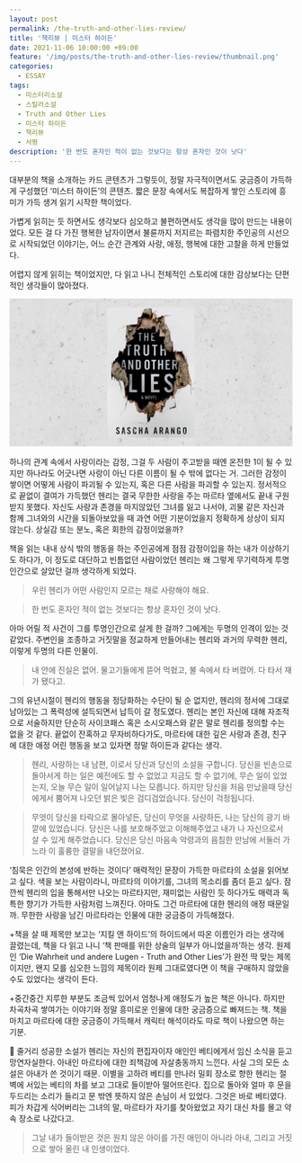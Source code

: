 ```yaml
---
layout: post
permalink: /the-truth-and-other-lies-review/
title: '책리뷰 | 미스터 하이든'
date: 2021-11-06 10:00:00 +09:00
feature: '/img/posts/the-truth-and-other-lies-review/thumbnail.png'
categories:
  - ESSAY
tags:
  - 미스터리소설
  - 스릴러소설
  - Truth and Other Lies
  - 미스터 하이든
  - 책리뷰
  - 서평
description: '한 번도 혼자인 적이 없는 것보다는 항상 혼자인 것이 낫다'
---
```


대부분의 책을 소개하는 카드 콘텐츠가 그렇듯이, 정말 자극적이면서도 궁금증이 가득하게 구성했던 ‘미스터 하이든’의 콘텐츠. 짧은 문장 속에서도 복잡하게 쌓인 스토리에 흥미가 가득 생겨 읽기 시작한 책이었다.

가볍게 읽히는 듯 하면서도 생각보다 심오하고 불편하면서도 생각을 많이 만드는 내용이었다. 모든 걸 다 가진 행복한 남자이면서 불륜까지 저지르는 파렴치한 주인공의 시선으로 시작되었던 이야기는, 어느 순간 관계와 사랑, 애정, 행복에 대한 고찰을 하게 만들었다.

어렵지 않게 읽히는 책이었지만, 다 읽고 나니 전체적인 스토리에 대한 감상보다는 단편적인 생각들이 많아졌다.

![sum](/img/posts/the-truth-and-other-lies-review/thumbnail.png)

하나의 관계 속에서 사랑이라는 감정, 그걸 두 사람이 주고받을 때엔 온전한 1이 될 수 있지만 하나라도 어긋나면 사랑이 아닌 다른 이름이 될 수 밖에 없다는 거. 그러한 감정이 쌓이면 어떻게 사람이 파괴될 수 있는지, 혹은 다른 사람을 파괴할 수 있는지.
정서적으로 끝없이 결여가 가득했던 헨리는 결국 무한한 사랑을 주는 마르타 옆에서도 끝내 구원받지 못했다. 자신도 사랑과 존경을 마지않았던 그녀를 잃고 나서야, 괴물 같은 자신과 함께 그녀와의 시간을 되돌아보았을 때 과연 어떤 기분이었을지 정확하게 상상이 되지 않는다. 상실감 또는 분노, 혹은 회한의 감정이었을까?

책을 읽는 내내 상식 밖의 행동을 하는 주인공에게 점점 감정이입을 하는 내가 이상하기도 하다가, 이 정도로 대단하고 빈틈없던 사람이었던 헨리는 왜 그렇게 무기력하게 투명인간으로 살았던 걸까 생각하게 되었다.

>우린 헨리가 어떤 사람인지 모르는 채로 사랑해야 해요.

>한 번도 혼자인 적이 없는 것보다는 항상 혼자인 것이 낫다.

아마 어릴 적 사건이 그를 투명인간으로 살게 한 걸까? 그에게는 두명의 인격이 있는 것 같았다. 주변인을 조종하고 거짓말을 정교하게 만들어내는 헨리와 과거의 무력한 헨리, 이렇게 두명의 다른 인물이.

>내 안에 진실은 없어. 물고기들에게 뜯어 먹혔고, 불 속에서 타 버렸어. 다 타서 재가 됐다고.

그의 유년시절이 헨리의 행동을 정당화하는 수단이 될 순 없지만, 헨리의 정서에 그대로 남아있는 그 폭력성에 설득되면서 납득이 갈 정도였다.
헨리는 본인 자신에 대해 자조적으로 서술하지만 단순히 사이코패스 혹은 소시오패스와 같은 말로 헨리를 정의할 수는 없을 것 같다. 끝없이 잔혹하고 무자비하다가도, 마르타에 대한 깊은 사랑과 존경, 친구에 대한 애정 어린 행동을 보고 있자면 정말 하이든과 같다는 생각.

>헨리, 사랑하는 내 남편, 이로서 당신과 당신의 소설을 구합니다. 당신을 빈손으로 돌아서게 하는 일은 예전에도 할 수 없었고 지금도 할 수 없기에, 무슨 일이 있었는지, 오늘 무슨 일이 일어날지 나는 모릅니다. 하지만 당신을 처음 만났을때 당신에게서 뿜어져 나오던 밝은 빛은 검디검었습니다. 당신이 걱정됩니다.

>무엇이 당신을 타락으로 몰아넣든, 당신이 무엇을 사랑하든, 나는 당신의 광기 바깥에 있었습니다. 당신은 나를 보호해주었고 이해해주었고 내가 나 자신으로서 살 수 있게 해주었습니다. 당신은 당신 마음속 악령과의 음침한 만남에 서둘러 가느라 이 훌륭한 결말을 내던졌어요.

‘침묵은 인간의 본성에 반하는 것이다’ 매력적인 문장이 가득한 마르타의 소설을 읽어보고 싶다. 색을 보는 사람이라니, 마르타의 이야기를, 그녀의 목소리를 좀더 듣고 싶다.
잠깐씩 헨리의 입을 통해서만 나오는 마르타지만, 재미없는 사람인 듯 하다가도 매력과 독특한 향기가 가득한 사람처럼 느껴진다. 아마도 그건 마르타에 대한 헨리의 애정 때문일까. 무한한 사랑을 남긴 마르타라는 인물에 대한 궁금증이 가득해졌다.

+책을 살 때 제목만 보고는 ‘지킬 앤 하이드’의 하이드에서 따온 이름인가 라는 생각에 끌렸는데, 책을 다 읽고 나니 ‘책 판매를 위한 상술의 일부가 아니었을까’하는 생각. 원제인 ‘Die Wahrheit und andere Lugen - Truth and Other Lies’가 완전 딱 맞는 제목이지만, 왠지 모를 심오한 느낌의 제목이라 원제 그대로였다면 이 책을 구매하지 않았을 수도 있었다는 생각이 든다.

+중간중간 지루한 부분도 조금씩 있어서 엄청나게 애정도가 높은 책은 아니다. 하지만 차곡차곡 쌓여가는 이야기와 정말 흥미로운 인물에 대한 궁금증으로 빠져드는 책. 책을 마치고 마르타에 대한 궁금증이 가득해서 캐릭터 해석이라도 따로 책이 나왔으면 하는 기분.

📖 줄거리
성공한 소설가 헨리는 자신의 편집자이자 애인인 베티에게서 임신 소식을 듣고 망연자실한다. 아내인 마르타에 대한 죄책감에 자살충동까지 느낀다. 사실 그의 모든 소설은 아내가 쓴 것이기 때문. 이별을 고하려 베티를 만나러 밀회 장소로 향한 헨리는 절벽에 서있는 베티의 차를 보고 그대로 들이받아 떨어뜨린다. 집으로 돌아와 얼마 후 문을 두드리는 소리가 들리고 문 밖엔 뜻하지 않은 손님이 서 있었다. 그것은 바로 베티였다. 피가 차갑게 식어버리는 그녀의 말, 마르타가 자기를 찾아왔었고 자기 대신 차를 몰고 약속 장소로 나갔다고.
>그날 내가 들이받은 것은 원치 않은 아이를 가진 애인이 아니라 아내, 그리고 거짓으로 쌓아 올린 내 인생이었다.


<br>
